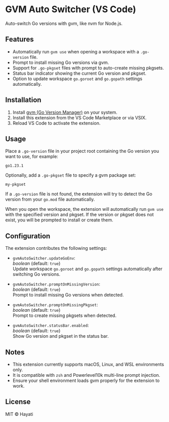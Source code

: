 # GVM Auto Switcher (VS Code)

Auto-switch Go versions with gvm, like nvm for Node.js.

## Features

- Automatically run `gvm use` when opening a workspace with a `.go-version` file.
- Prompt to install missing Go versions via gvm.
- Support for `.go-pkgset` files with prompt to auto-create missing pkgsets.
- Status bar indicator showing the current Go version and pkgset.
- Option to update workspace `go.goroot` and `go.gopath` settings automatically.

## Installation

1. Install [gvm (Go Version Manager)](https://github.com/moovweb/gvm) on your system.
2. Install this extension from the VS Code Marketplace or via VSIX.
3. Reload VS Code to activate the extension.

## Usage

Place a `.go-version` file in your project root containing the Go version you want to use, for example:

```
go1.23.1
```

Optionally, add a `.go-pkgset` file to specify a gvm package set:

```
my-pkgset
```

If a `.go-version` file is not found, the extension will try to detect the Go version from your `go.mod` file automatically.

When you open the workspace, the extension will automatically run `gvm use` with the specified version and pkgset. If the version or pkgset does not exist, you will be prompted to install or create them.

## Configuration

The extension contributes the following settings:

- `gvmAutoSwitcher.updateGoEnv`:  
  *boolean* (default: `true`)  
  Update workspace `go.goroot` and `go.gopath` settings automatically after switching Go versions.

- `gvmAutoSwitcher.promptOnMissingVersion`:  
  *boolean* (default: `true`)  
  Prompt to install missing Go versions when detected.

- `gvmAutoSwitcher.promptOnMissingPkgset`:  
  *boolean* (default: `true`)  
  Prompt to create missing pkgsets when detected.

- `gvmAutoSwitcher.statusBar.enabled`:  
  *boolean* (default: `true`)  
  Show Go version and pkgset in the status bar.

## Notes

- This extension currently supports macOS, Linux, and WSL environments only.
- It is compatible with `zsh` and Powerlevel10k multi-line prompt injection.
- Ensure your shell environment loads gvm properly for the extension to work.

## License

MIT © Hayati
